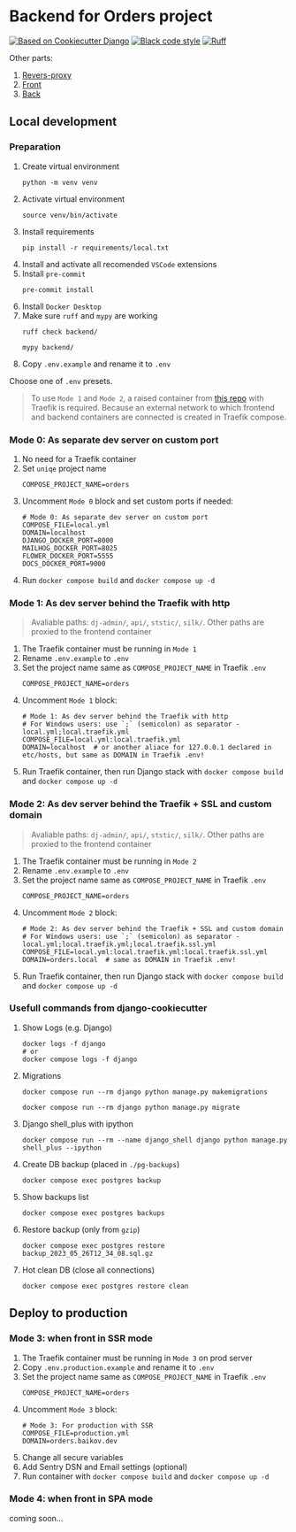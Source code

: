 # Backend for Orders project

[![Based on Cookiecutter Django](https://img.shields.io/badge/based%20on-Cookiecutter%20Django-ff69b4.svg?logo=cookiecutter)](https://github.com/cookiecutter/cookiecutter-django/)
[![Black code style](https://img.shields.io/badge/code%20style-black-000000.svg)](https://github.com/ambv/black)
[![Ruff](https://img.shields.io/endpoint?url=https://raw.githubusercontent.com/astral-sh/ruff/main/assets/badge/v2.json)](https://github.com/astral-sh/ruff)

Other parts:

1. [Revers-proxy](https://github.com/baikov/orders-traefik)
2. [Front](https://github.com/baikov/orders-frontend)
3. [Back](https://github.com/baikov/orders-backend)


## Local development

### Preparation

1. Create virtual environment
    ```shell
    python -m venv venv
    ```
1. Activate virtual environment
    ```shell
    source venv/bin/activate
    ```
1. Install requirements
    ```shell
    pip install -r requirements/local.txt
    ```
1. Install and activate all recomended `VSCode` extensions
1. Install `pre-commit`
    ```shell
    pre-commit install
    ```
1. Install `Docker Desktop`
1. Make sure `ruff` and `mypy` are working
    ```shell
    ruff check backend/
    ```
    ```shell
    mypy backend/
    ```
1. Copy `.env.example` and rename it to `.env`

Choose one of `.env` presets.

> To use `Mode 1` and `Mode 2`, a raised container from [this repo](https://github.com/baikov/tpl-traefik) with Traefik is required. Because an external network to which frontend and backend containers are connected is created in Traefik compose.

### Mode 0: As separate dev server on custom port

1. No need for a Traefik container
1. Set `uniqe` project name
    ```env
    COMPOSE_PROJECT_NAME=orders
    ```
1. Uncomment `Mode 0` block and set custom ports if needed:
    ```env
    # Mode 0: As separate dev server on custom port
    COMPOSE_FILE=local.yml
    DOMAIN=localhost
    DJANGO_DOCKER_PORT=8000
    MAILHOG_DOCKER_PORT=8025
    FLOWER_DOCKER_PORT=5555
    DOCS_DOCKER_PORT=9000
    ```
1. Run `docker compose build` and `docker compose up -d`

### Mode 1: As dev server behind the Traefik with http

> Avaliable paths: `dj-admin/`, `api/`, `ststic/`, `silk/`. Other paths are proxied to the frontend container

1. The Traefik container must be running in `Mode 1`
1. Rename `.env.example` to `.env`
1. Set the project name same as `COMPOSE_PROJECT_NAME` in Traefik `.env`
    ```env
    COMPOSE_PROJECT_NAME=orders
    ```
1. Uncomment `Mode 1` block:
    ```env
    # Mode 1: As dev server behind the Traefik with http
    # For Windows users: use `;` (semicolon) as separator - local.yml;local.traefik.yml
    COMPOSE_FILE=local.yml:local.traefik.yml
    DOMAIN=localhost  # or another aliace for 127.0.0.1 declared in etc/hosts, but same as DOMAIN in Traefik .env!
    ```
1. Run Traefik container, then run Django stack with `docker compose build` and `docker compose up -d`

### Mode 2: As dev server behind the Traefik + SSL and custom domain

> Avaliable paths: `dj-admin/`, `api/`, `ststic/`, `silk/`. Other paths are proxied to the frontend container

1. The Traefik container must be running in `Mode 2`
1. Rename `.env.example` to `.env`
1. Set the project name same as `COMPOSE_PROJECT_NAME` in Traefik `.env`
    ```env
    COMPOSE_PROJECT_NAME=orders
    ```
1. Uncomment `Mode 2` block:
    ```env
    # Mode 2: As dev server behind the Traefik + SSL and custom domain
    # For Windows users: use `;` (semicolon) as separator - local.yml;local.traefik.yml;local.traefik.ssl.yml
    COMPOSE_FILE=local.yml:local.traefik.yml:local.traefik.ssl.yml
    DOMAIN=orders.local  # same as DOMAIN in Traefik .env!
    ```
1. Run Traefik container, then run Django stack with `docker compose build` and `docker compose up -d`

### Usefull commands from django-cookiecutter

1. Show Logs (e.g. Django)
    ```shell
    docker logs -f django
    # or
    docker compose logs -f django
    ```
1. Migrations
    ```shell
    docker compose run --rm django python manage.py makemigrations
    ```
    ```shell
    docker compose run --rm django python manage.py migrate
    ```
1. Django shell_plus with ipython
    ```shell
    docker compose run --rm --name django_shell django python manage.py shell_plus --ipython
    ```
1. Create DB backup (placed in `./pg-backups`)
    ```shell
    docker compose exec postgres backup
    ```
1. Show backups list
    ```shell
    docker compose exec postgres backups
    ```
1. Restore backup (only from `gzip`)
    ```shell
    docker compose exec postgres restore backup_2023_05_26T12_34_08.sql.gz
    ```
1. Hot clean DB (close all connections)
    ```shell
    docker compose exec postgres restore clean
    ```

## Deploy to production

### Mode 3: when front in SSR mode

1. The Traefik container must be running in `Mode 3` on prod server
1. Copy `.env.production.example` and rename it to `.env`
1. Set the project name same as `COMPOSE_PROJECT_NAME` in Traefik `.env`
    ```env
    COMPOSE_PROJECT_NAME=orders
    ```
1. Uncomment `Mode 3` block:
    ```env
    # Mode 3: For production with SSR
    COMPOSE_FILE=production.yml
    DOMAIN=orders.baikov.dev
    ```
1. Change all secure variables
1. Add Sentry DSN and Email settings (optional)
1. Run container with `docker compose build` and `docker compose up -d`

### Mode 4: when front in SPA mode

coming soon...

